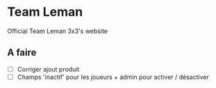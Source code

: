 # Team Leman
Official Team Leman 3x3's website

## A faire
- [ ] Corriger ajout produit
- [ ] Champs 'inactif' pour les joueurs + admin pour activer / désactiver
